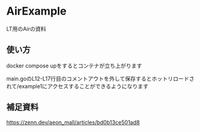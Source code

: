 # AirExample

LT用のAirの資料

## 使い方

docker compose upをするとコンテナが立ち上がります

main.goのL12-L17行目のコメントアウトを外して保存するとホットリロードされて/example1にアクセスすることができるようになります

## 補足資料

https://zenn.dev/aeon_mall/articles/bd0b13ce501ad8
